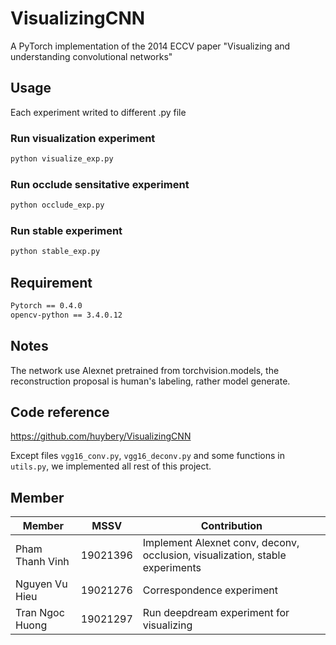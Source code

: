 # VisualizingCNN

A PyTorch implementation of the 2014 ECCV paper "Visualizing and understanding convolutional networks"


## Usage
Each experiment writed to different .py file
### Run visualization experiment

```bash
python visualize_exp.py
```
### Run occlude sensitative experiment

```bash
python occlude_exp.py
```
### Run stable experiment

```bash
python stable_exp.py
```

## Requirement

```bash
Pytorch == 0.4.0
opencv-python == 3.4.0.12
```

## Notes

The network use Alexnet pretrained from torchvision.models, the reconstruction proposal is human's labeling, rather model generate.

## Code reference
https://github.com/huybery/VisualizingCNN

Except files `vgg16_conv.py`, `vgg16_deconv.py` and some functions in `utils.py`, we implemented all rest of this project.

## Member
| Member          | MSSV     | Contribution                                                                  |
|-----------------|----------|-------------------------------------------------------------------------------|
| Pham Thanh Vinh | 19021396 | Implement Alexnet conv, deconv, occlusion, visualization, stable experiments  |
| Nguyen Vu Hieu  | 19021276 | Correspondence experiment                                                     |
| Tran Ngoc Huong | 19021297 | Run deepdream experiment for visualizing                                      |